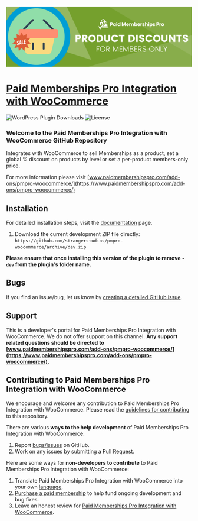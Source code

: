 ![](pmpro-woocommerce-banner.png)

# [Paid Memberships Pro Integration with WooCommerce](https://www.paidmembershipspro.com/add-ons/pmpro-woocommerce/) #

![WordPress Plugin Downloads](https://img.shields.io/wordpress/plugin/dy/pmpro-woocommerce?style=flat-square) ![License](https://img.shields.io/badge/license-GPL--2.0%2B-red.svg?style=flat-square)

### Welcome to the Paid Memberships Pro Integration with WooCommerce GitHub Repository
Integrates with WooCommerce to sell Memberships as a product, set a global % discount on products by level or set a per-product members-only price.

For more information please visit [www.paidmembershipspro.com/add-ons/pmpro-woocommerce/](https://www.paidmembershipspro.com/add-ons/pmpro-woocommerce/)

## Installation ##
For detailed installation steps, visit the [documentation](https://www.paidmembershipspro.com/add-ons/pmpro-woocommerce/) page.

1. Download the current development ZIP file directly: `https://github.com/strangerstudios/pmpro-woocommerce/archive/dev.zip`

**Please ensure that once installing this version of the plugin to remove `-dev` from the plugin's folder name.**

## Bugs ##
If you find an issue/bug, let us know by [creating a detailed GitHub issue](https://github.com/strangerstudios/pmpro-woocommerce/issues/new).

## Support ##
This is a developer's portal for Paid Memberships Pro Integration with WooCommerce. We do not offer support on this channel. **Any support related questions should be directed to [www.paidmembershipspro.com/add-ons/pmpro-woocommerce/](https://www.paidmembershipspro.com/add-ons/pmpro-woocommerce/).**

## Contributing to Paid Memberships Pro Integration with WooCommerce ##
We encourage and welcome any contribution to Paid Memberships Pro Integration with WooCommerce. Please read the [guidelines for contributing](https://github.com/strangerstudios/pmpro-woocommerce/blob/dev/.github/CONTRIBUTING.md) to this repository.

There are various **ways to the help development** of Paid Memberships Pro Integration with WooCommerce:

1. Report [bugs/issues](https://github.com/strangerstudios/pmpro-woocommerce/issues/new) on GitHub.
2. Work on any issues by submitting a Pull Request.

Here are some ways for **non-developers to contribute** to Paid Memberships Pro Integration with WooCommerce:

1. Translate Paid Memberships Pro Integration with WooCommerce into your own [language](https://www.paidmembershipspro.com/paid-memberships-pro-in-your-language/).
2. [Purchase a paid membership](https://paidmembershipspro.com/pricing) to help fund ongoing development and bug fixes.
3. Leave an honest review for [Paid Memberships Pro Integration with WooCommerce](https://wordpress.org/support/plugin/pmpro-woocommerce/reviews/#new-post).